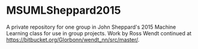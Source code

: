 # MSUMLSheppard2015
A private repository for one group in John Sheppard's 2015 Machine Learning class for use in group projects. Work by Ross Wendt continued at https://bitbucket.org/Glorbonn/wendt_nn/src/master/.

